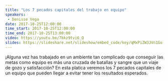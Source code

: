 ```yaml
---
title: "Los 7 pecados capitales del trabajo en equipo"
speakers:
 - Denisse Vega
date: 2017-10-25T12:00:00
time_start: 2017-10-25T12:00:00
time_end: 2017-10-25T13:00:00
video: https://youtu.be/7bkz9tvi6_Q
slides: https://slideshare.net/slideshow/embed_code/key/qMxPiZW3JVn1Gu
---
```


<p><span>¡Alguna vez has trabajado en un ambiente tan complicado que conseguir las metas como equipo es más una cruzada de batallas y sangre que un viaje de gozo y satisfacción? En esta platica veremos los 7 pecados capitales de un equipo que pueden llegar a evitar tener los resultados esperados.</span></p>